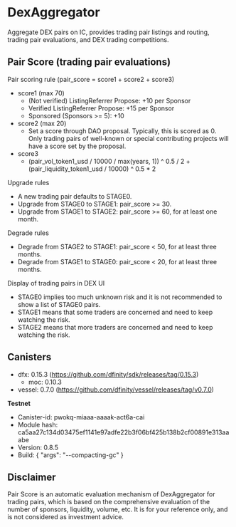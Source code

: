 # DexAggregator

Aggregate DEX pairs on IC, provides trading pair listings and routing, trading pair evaluations, and DEX trading competitions.

## Pair Score (trading pair evaluations)

Pair scoring rule (pair_score = score1 + score2 + score3)

- score1 (max 70)
    - (Not verified) ListingReferrer Propose: +10 per Sponsor
    - Verified ListingReferrer Propose: +15 per Sponsor
    - Sponsored (Sponsors >= 5): +10
- score2 (max 20)
    - Set a score through DAO proposal. Typically, this is scored as 0. Only trading pairs of well-known or special contributing projects will have a score set by the proposal.
- score3
    - (pair_vol_token1_usd / 10000 / max(years, 1)) ^ 0.5 / 2  +  (pair_liquidity_token1_usd / 10000) ^ 0.5 * 2

Upgrade rules

- A new trading pair defaults to STAGE0.
- Upgrade from STAGE0 to STAGE1: pair_score >= 30.
- Upgrade from STAGE1 to STAGE2: pair_score >= 60, for at least one month.

Degrade rules

- Degrade from STAGE2 to STAGE1: pair_score < 50, for at least three months.
- Degrade from STAGE1 to STAGE0: pair_score < 20, for at least three months.

Display of trading pairs in DEX UI

- STAGE0 implies too much unknown risk and it is not recommended to show a list of STAGE0 pairs.
- STAGE1 means that some traders are concerned and need to keep watching the risk.
- STAGE2 means that more traders are concerned and need to keep watching the risk.

## Canisters

- dfx: 0.15.3 (https://github.com/dfinity/sdk/releases/tag/0.15.3)
    - moc: 0.10.3 
- vessel: 0.7.0 (https://github.com/dfinity/vessel/releases/tag/v0.7.0)

**Testnet**
- Canister-id: pwokq-miaaa-aaaak-act6a-cai
- Module hash: ca5aa27c134d03475ef1141e97adfe22b3f06bf425b138b2cf00891e313aaabe
- Version: 0.8.5
- Build: {
    "args": "--compacting-gc"
}

## Disclaimer

Pair Score is an automatic evaluation mechanism of DexAggregator for trading pairs, which is based on the comprehensive evaluation of the number of sponsors, liquidity, volume, etc. It is for your reference only, and is not considered as investment advice.